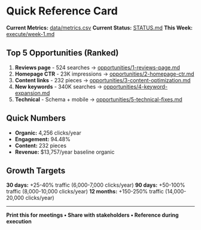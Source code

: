 # Quick Reference Card

**Current Metrics:** [data/metrics.csv](data/metrics.csv)
**Current Status:** [STATUS.md](STATUS.md)
**This Week:** [execute/week-1.md](execute/week-1.md)

## Top 5 Opportunities (Ranked)

1. **Reviews page** - 524 searches → [opportunities/1-reviews-page.md](opportunities/1-reviews-page.md)
2. **Homepage CTR** - 23K impressions → [opportunities/2-homepage-ctr.md](opportunities/2-homepage-ctr.md)
3. **Content links** - 232 pieces → [opportunities/3-content-optimization.md](opportunities/3-content-optimization.md)
4. **New keywords** - 340K searches → [opportunities/4-keyword-expansion.md](opportunities/4-keyword-expansion.md)
5. **Technical** - Schema + mobile → [opportunities/5-technical-fixes.md](opportunities/5-technical-fixes.md)

## Quick Numbers

- **Organic:** 4,256 clicks/year
- **Engagement:** 94.48%
- **Content:** 232 pieces
- **Revenue:** $13,757/year baseline organic

## Growth Targets

**30 days:** +25-40% traffic (6,000-7,000 clicks/year)
**90 days:** +50-100% traffic (8,000-10,000 clicks/year)
**12 months:** +150-250% traffic (14,000-20,000 clicks/year)

---

**Print this for meetings • Share with stakeholders • Reference during execution**
